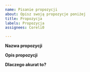 ```yaml
---
name: Pisanie propozycji
about: Opisz swoją propozycje poniżej
title: Propozycja
labels: Propozycja
assignees: Coreli0

---
```


**Nazwa propozycji**

**Opis propozycji**

**Dlaczego akurat to?**
